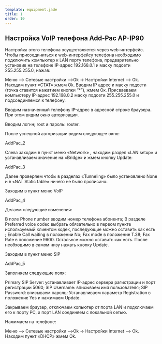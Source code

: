 ```yaml
--- 
template: equipment.jade
title: 1
order: 10
---
```


## Настройка VoIP телефона Add-Pac AP-IP90

Настройка этого телефона осуществляется через web-интерфейс. Чтобы присоединиться к web-интерфейсу телефона необходимо подключить компьютер к LAN порту телефона, предварительно установив на телефоне IP-адрес 192.168.0.1 и маску подсети 255.255.255.0,  нажав:

Меню –> Сетевые настройки –>Ok -> Настройки Internet –> Ok. Находим пункт «СТАТ» жмем Ok. Вводим IP адрес и маску подсети (точка ставится нажатием кнопки “*”), жмем Ок.
Присваеваем компьютеру  IP-адрес 192.168.0.2 маску подсети 255.255.255.0 и подсоединяемся к телефону.

Вводим назначенный телефону IP-адрес в адресной строке браузера. При этом видим окно авторизации.

Вводим логин; root и пароль: router.

После успешной авторизации видим следующее окно:

AddPac_2

Слева заходим в пункт меню  «Network» , находим раздел «LAN setup» и устанавливаем значение на «Bridge» и жмем кнопку Update:

AddPac_3

Далее проверяем чтобы в разделах «Tunneling» было установлено None и в «NAT Static table» ничего не было прописано.

Заходим в пункт меню VoIP

AddPac_4

Делаем следующие изменения:

В поле Phone number вводим номер телефона абонента;
В разделе Preferred voice codec выбрать обязательно в первом пункте используемый клиентом кодек, последующие можно оставить как есть ;
Enable Call waiting в положении No;
Fax mode в положение Т.38;
Fax Rate в положение 9600.
Остальное можно оставить как есть. После необходимо в самом низу нажать кнопку Update.

Заходим в пункт меню SIP

AddPac_5

Заполняем следующие поля:

Primary SIP Server: устанавливает IP-адрес сервера рагистрации и порт регистрации 5060;
SIP Username: вписываем имя пользователя;
SIP Password: вписываем пароль;
Устанавливаем параметр Registration в положение Yes и нажимаем Update.

Закрываем браузер, отключаем копьютер от порта LAN и подключаем его к порту PC, а порт LAN соединяем с локальной сетью.

Нажимаем на телефоне:

Меню –> Сетевые настройки –>Ok -> Настройки Internet –> Ok. Находим пункт «DHCP» жмем Ok.